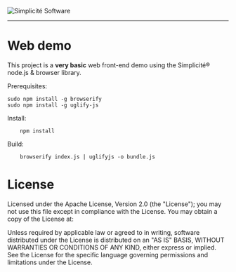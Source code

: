 ![Simplicit&eacute; Software](https://www.simplicite.io/resources/logos/logo250.png)
***

Web demo
========

This project is a **very basic** web front-end demo using the Simplicit&eacute;&reg; node.js & browser library.

Prerequisites:

	sudo npm install -g browserify
	sudo npm install -g uglify-js

Install:

        npm install

Build:

        browserify index.js | uglifyjs -o bundle.js

License
=======

Licensed under the Apache License, Version 2.0 (the "License");
you may not use this file except in compliance with the License.
You may obtain a copy of the License at:

[](http://www.apache.org/licenses/LICENSE-2.0)

Unless required by applicable law or agreed to in writing, software
distributed under the License is distributed on an "AS IS" BASIS,
WITHOUT WARRANTIES OR CONDITIONS OF ANY KIND, either express or implied.
See the License for the specific language governing permissions and
limitations under the License.

